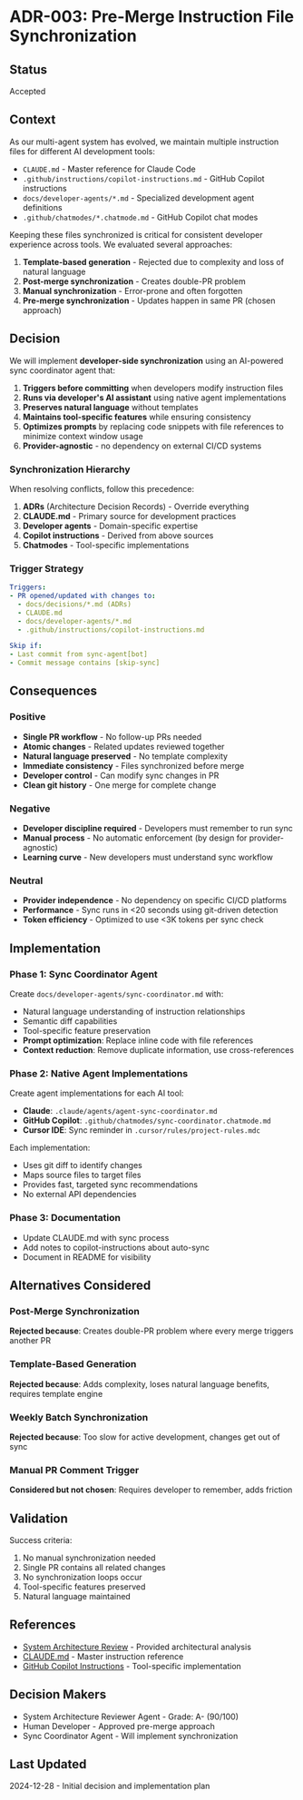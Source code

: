 # ADR-003: Pre-Merge Instruction File Synchronization

## Status
Accepted

## Context

As our multi-agent system has evolved, we maintain multiple instruction files for different AI development tools:
- `CLAUDE.md` - Master reference for Claude Code
- `.github/instructions/copilot-instructions.md` - GitHub Copilot instructions
- `docs/developer-agents/*.md` - Specialized development agent definitions  
- `.github/chatmodes/*.chatmode.md` - GitHub Copilot chat modes

Keeping these files synchronized is critical for consistent developer experience across tools. We evaluated several approaches:

1. **Template-based generation** - Rejected due to complexity and loss of natural language
2. **Post-merge synchronization** - Creates double-PR problem  
3. **Manual synchronization** - Error-prone and often forgotten
4. **Pre-merge synchronization** - Updates happen in same PR (chosen approach)

## Decision

We will implement **developer-side synchronization** using an AI-powered sync coordinator agent that:

1. **Triggers before committing** when developers modify instruction files
2. **Runs via developer's AI assistant** using native agent implementations
3. **Preserves natural language** without templates
4. **Maintains tool-specific features** while ensuring consistency
5. **Optimizes prompts** by replacing code snippets with file references to minimize context window usage
6. **Provider-agnostic** - no dependency on external CI/CD systems

### Synchronization Hierarchy

When resolving conflicts, follow this precedence:

1. **ADRs** (Architecture Decision Records) - Override everything
2. **CLAUDE.md** - Primary source for development practices
3. **Developer agents** - Domain-specific expertise
4. **Copilot instructions** - Derived from above sources
5. **Chatmodes** - Tool-specific implementations

### Trigger Strategy

```yaml
Triggers:
- PR opened/updated with changes to:
  - docs/decisions/*.md (ADRs)
  - CLAUDE.md
  - docs/developer-agents/*.md
  - .github/instructions/copilot-instructions.md

Skip if:
- Last commit from sync-agent[bot]
- Commit message contains [skip-sync]
```

## Consequences

### Positive
- **Single PR workflow** - No follow-up PRs needed
- **Atomic changes** - Related updates reviewed together
- **Natural language preserved** - No template complexity
- **Immediate consistency** - Files synchronized before merge
- **Developer control** - Can modify sync changes in PR
- **Clean git history** - One merge for complete change

### Negative  
- **Developer discipline required** - Developers must remember to run sync
- **Manual process** - No automatic enforcement (by design for provider-agnostic)
- **Learning curve** - New developers must understand sync workflow

### Neutral
- **Provider independence** - No dependency on specific CI/CD platforms
- **Performance** - Sync runs in <20 seconds using git-driven detection
- **Token efficiency** - Optimized to use <3K tokens per sync check

## Implementation

### Phase 1: Sync Coordinator Agent
Create `docs/developer-agents/sync-coordinator.md` with:
- Natural language understanding of instruction relationships
- Semantic diff capabilities
- Tool-specific feature preservation
- **Prompt optimization**: Replace inline code with file references
- **Context reduction**: Remove duplicate information, use cross-references

### Phase 2: Native Agent Implementations
Create agent implementations for each AI tool:
- **Claude**: `.claude/agents/agent-sync-coordinator.md`
- **GitHub Copilot**: `.github/chatmodes/sync-coordinator.chatmode.md`
- **Cursor IDE**: Sync reminder in `.cursor/rules/project-rules.mdc`

Each implementation:
- Uses git diff to identify changes
- Maps source files to target files
- Provides fast, targeted sync recommendations
- No external API dependencies

### Phase 3: Documentation
- Update CLAUDE.md with sync process
- Add notes to copilot-instructions about auto-sync
- Document in README for visibility

## Alternatives Considered

### Post-Merge Synchronization
**Rejected because**: Creates double-PR problem where every merge triggers another PR

### Template-Based Generation  
**Rejected because**: Adds complexity, loses natural language benefits, requires template engine

### Weekly Batch Synchronization
**Rejected because**: Too slow for active development, changes get out of sync

### Manual PR Comment Trigger
**Considered but not chosen**: Requires developer to remember, adds friction

## Validation

Success criteria:
1. No manual synchronization needed
2. Single PR contains all related changes
3. No synchronization loops occur
4. Tool-specific features preserved
5. Natural language maintained

## References

- [System Architecture Review](../developer-agents/system-architecture-reviewer.md) - Provided architectural analysis
- [CLAUDE.md](../../CLAUDE.md) - Master instruction reference
- [GitHub Copilot Instructions](../../.github/instructions/copilot-instructions.md) - Tool-specific implementation

## Decision Makers

- System Architecture Reviewer Agent - Grade: A- (90/100)
- Human Developer - Approved pre-merge approach
- Sync Coordinator Agent - Will implement synchronization

## Last Updated

2024-12-28 - Initial decision and implementation plan